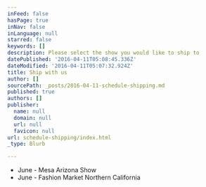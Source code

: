 ```yaml
---
inFeed: false
hasPage: true
inNav: false
inLanguage: null
starred: false
keywords: []
description: Please select the show you would like to ship to
datePublished: '2016-04-11T05:08:45.336Z'
dateModified: '2016-04-11T05:07:32.924Z'
title: Ship with us
author: []
sourcePath: _posts/2016-04-11-schedule-shipping.md
published: true
authors: []
publisher:
  name: null
  domain: null
  url: null
  favicon: null
url: schedule-shipping/index.html
_type: Blurb

---
```

* June - Mesa Arizona Show
* June - Fashion Market Northern California